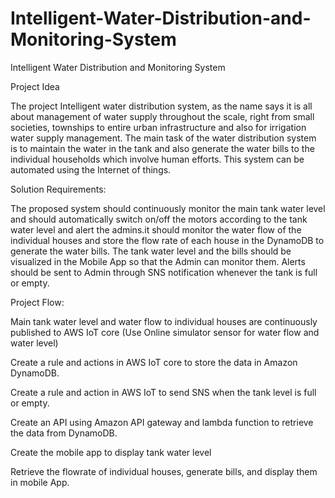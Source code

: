 # Intelligent-Water-Distribution-and-Monitoring-System
Intelligent Water Distribution and Monitoring System

Project Idea

The project Intelligent water distribution system, as the name says it is all about management of water supply throughout the scale, right from small societies, townships to entire urban infrastructure and also for irrigation water supply management. The main task of the water distribution system is to maintain the water in the tank and also generate the water bills to the individual households which involve human efforts. This system can be automated using the Internet of things.

Solution Requirements:

The proposed system should continuously monitor the main tank water level and should automatically switch on/off the motors according to the tank water level and alert the admins.it should monitor the water flow of the individual houses and store the flow rate of each house in the DynamoDB to generate the water bills. The tank water level and the bills should be visualized in the Mobile App so that the Admin can monitor them. Alerts should be sent to Admin through SNS notification whenever the tank is full or empty.

Project Flow:

Main tank water level and water flow to individual houses are continuously published to AWS IoT core (Use Online simulator sensor for water flow and water level)

Create a rule and actions in AWS IoT core to store the data in Amazon DynamoDB.

Create a rule and action in AWS IoT to send SNS when the tank level is full or empty.

Create an API using Amazon API gateway and lambda function to retrieve the data from DynamoDB.

Create the mobile app to display tank water level

Retrieve the flowrate of individual houses, generate bills, and display them in mobile App.
